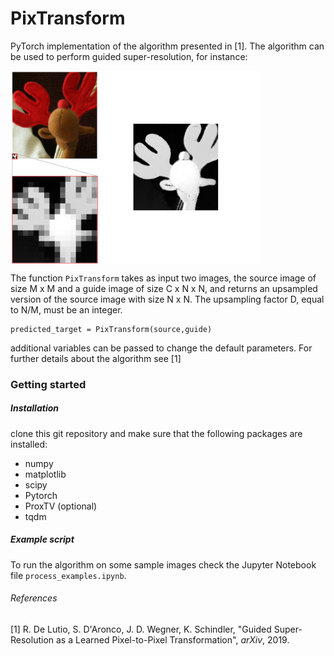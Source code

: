 # PixTransform

PyTorch implementation of the algorithm presented in [1]. The algorithm can be used to perform guided super-resolution, for instance:

<img align="center" width="400px" src="imgs/Frontpage.png">

The function `PixTransform` takes as input two images, the source image of size M x M
and a guide image of size C x N x N, and returns an upsampled version of the source image with size
N x N. The upsampling factor D, equal to N/M, must be an integer.
    
    predicted_target = PixTransform(source,guide)
    
additional variables can be passed to change the default parameters. For further details about the algorithm see [1]


### Getting started

##### Installation
clone this git repository and make sure that the following packages are installed:
* numpy
* matplotlib
* scipy
* Pytorch
* ProxTV (optional)
* tqdm

##### Example script
To run the algorithm on some sample images check the Jupyter Notebook file `process_examples.ipynb`.



###### References

[1] R. De Lutio, S. D'Aronco, J. D. Wegner, K. Schindler, "Guided Super-Resolution as a Learned Pixel-to-Pixel
Transformation", *arXiv*, 2019.